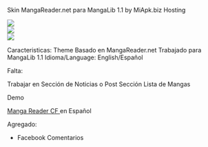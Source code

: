 Skin MangaReader.net para MangaLib 1.1 by MiApk.biz Hosting

<img src="http://1.bp.blogspot.com/-CSbtVpBmKDs/UuDMC7fh5AI/AAAAAAAAAXo/WKvOakNta98/s400/capt02.jpg"/><br />
<img src="http://4.bp.blogspot.com/-EzmTPqZReK4/UuDMHsVR19I/AAAAAAAAAXw/sIBXsJnViLY/s400/capt03.jpg"/><br />
<img src="http://2.bp.blogspot.com/-vWTIOdPLhDE/UuDMK3vIMtI/AAAAAAAAAX4/RWfS9ITnEFw/s400/cap01.jpg"/>


Caracteristicas:
Theme Basado en MangaReader.net
Trabajado para MangaLib 1.1
Idioma/Language: English/Español


Falta:

Trabajar en Sección de Noticias o Post
Sección Lista de Mangas



Demo

<a href="http://mangareader.cf"> Manga Reader CF </a> en Español



Agregado:

- Facebook Comentarios 


